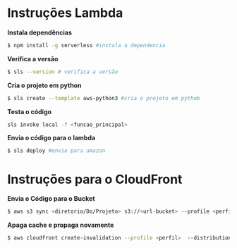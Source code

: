 # Instruções Lambda

**Instala dependências**<br/>
```sh
$ npm install -g serverless #instala a dependencia
```

**Verifica a versão**<br/>
```sh
$ sls --version # verifica a versão 
```

**Cria o projeto em python**<br/>
```sh
$ sls create --template aws-python3 #cria o projeto em pythob
```

**Testa o código**<br/>
```sh
sls invoke local -f <funcao_principal>
```

**Envia o código para o lambda**<br/>
```sh
$ sls deploy #envia para amazon
```

# Instruções para o CloudFront

**Envia o Código para o Bucket**
```sh
$ aws s3 sync <diretorio/Do/Projeto> s3://<url-bucket> --profile <perfil>
```

**Apaga cache e propaga novamente**

```sh
$ aws cloudfront create-invalidation --profile <perfil>  --distribution-id=<id-distribuicao>  --paths /pasta/para/invalidar
```

